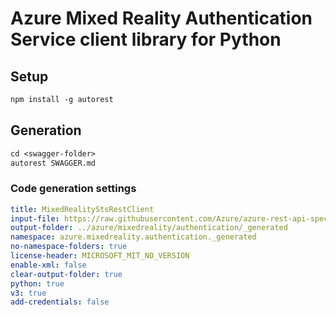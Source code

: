 # Azure Mixed Reality Authentication Service client library for Python

## Setup

```ps
npm install -g autorest
```

## Generation

```ps
cd <swagger-folder>
autorest SWAGGER.md
```

### Code generation settings

```yaml
title: MixedRealityStsRestClient
input-file: https://raw.githubusercontent.com/Azure/azure-rest-api-specs/aa19725fe79aea2a9dc580f3c66f77f89cc34563/specification/mixedreality/data-plane/Microsoft.MixedReality/preview/2019-02-28-preview/mr-sts.json
output-folder: ../azure/mixedreality/authentication/_generated
namespace: azure.mixedreality.authentication._generated
no-namespace-folders: true
license-header: MICROSOFT_MIT_NO_VERSION
enable-xml: false
clear-output-folder: true
python: true
v3: true
add-credentials: false
```
